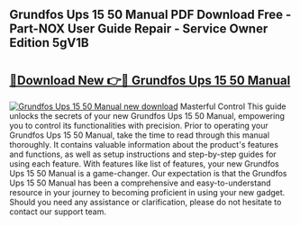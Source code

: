 ## Grundfos Ups 15 50 Manual PDF Download Free - Part-NOX User Guide Repair - Service Owner Edition 5gV1B

# <h2><a href="http://cf10256.oget.top/?id=Grundfos+Ups+15+50+Manual">🔗Download New 👉🔴 Grundfos Ups 15 50 Manual</a></h2>

[![Grundfos Ups 15 50 Manual new download](https://i.imgur.com/5g1atiW.png)](http://cf10256.oget.top/?id=Grundfos+Ups+15+50+Manual)
Masterful Control This guide unlocks the secrets of your new Grundfos Ups 15 50 Manual, empowering you to control its functionalities with precision. Prior to operating your Grundfos Ups 15 50 Manual, take the time to read through this manual thoroughly. It contains valuable information about the product's features and functions, as well as setup instructions and step-by-step guides for using each feature. With features like list of features, your new Grundfos Ups 15 50 Manual is a game-changer. Our expectation is that the Grundfos Ups 15 50 Manual has been a comprehensive and easy-to-understand resource in your journey to becoming proficient in using your new gadget. Should you need any assistance or clarification, please do not hesitate to contact our support team.

